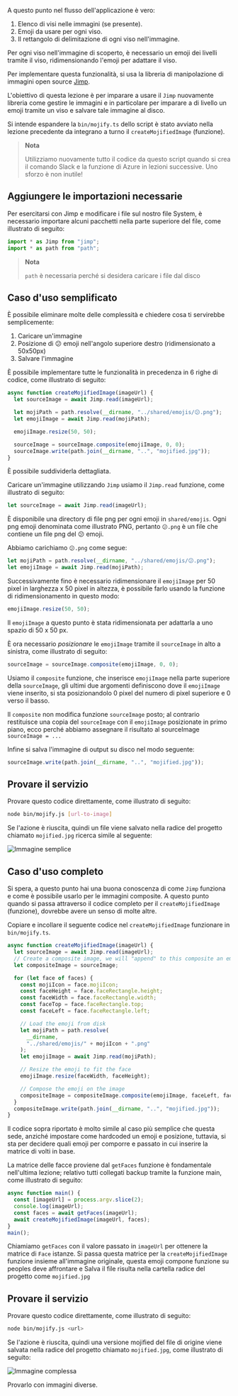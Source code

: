 A questo punto nel flusso dell'applicazione è vero:

1.  Elenco di visi nelle immagini (se presente).
2.  Emoji da usare per ogni viso.
3.  Il rettangolo di delimitazione di ogni viso nell'immagine.

Per ogni viso nell'immagine di scoperto, è necessario un emoji dei livelli tramite il viso, ridimensionando l'emoji per adattare il viso.

Per implementare questa funzionalità, si usa la libreria di manipolazione di immagini open source [Jimp](https://www.npmjs.com/package/jimp).

L'obiettivo di questa lezione è per imparare a usare il `Jimp` nuovamente libreria come gestire le immagini e in particolare per imparare a di livello un emoji tramite un viso e salvare tale immagine al disco.

Si intende espandere la `bin/mojify.ts` dello script è stato avviato nella lezione precedente da integrano a turno il `createMojifiedImage` (funzione).

> **Nota**
>
> Utilizziamo nuovamente tutto il codice da questo script quando si crea il comando Slack e la funzione di Azure in lezioni successive. Uno sforzo è non inutile!

## <a name="add-the-required-imports"></a>Aggiungere le importazioni necessarie

Per esercitarsi con Jimp e modificare i file sul nostro file System, è necessario importare alcuni pacchetti nella parte superiore del file, come illustrato di seguito:

```typescript
import * as Jimp from "jimp";
import * as path from "path";
```

> **Nota**
>
> `path` è necessaria perché si desidera caricare i file dal disco

## <a name="simplified-use-case"></a>Caso d'uso semplificato

È possibile eliminare molte delle complessità e chiedere cosa ti servirebbe semplicemente:

1. Caricare un'immagine
2. Posizione di 😕 emoji nell'angolo superiore destro (ridimensionato a 50x50px)
3. Salvare l'immagine

È possibile implementare tutte le funzionalità in precedenza in 6 righe di codice, come illustrato di seguito:

```typescript
async function createMojifiedImage(imageUrl) {
  let sourceImage = await Jimp.read(imageUrl);

  let mojiPath = path.resolve(__dirname, "../shared/emojis/😕.png");
  let emojiImage = await Jimp.read(mojiPath);

  emojiImage.resize(50, 50);

  sourceImage = sourceImage.composite(emojiImage, 0, 0);
  sourceImage.write(path.join(__dirname, "..", "mojified.jpg"));
}
```

È possibile suddividerla dettagliata.

Caricare un'immagine utilizzando `Jimp` usiamo il `Jimp.read` funzione, come illustrato di seguito:

```typescript
let sourceImage = await Jimp.read(imageUrl);
```

È disponibile una directory di file png per ogni emoji in `shared/emojis`. Ogni png emoji denominata come illustrato <emoji>PNG, pertanto `😕.png` è un file che contiene un file png del 😕 emoji.

Abbiamo carichiamo `😕.png` come segue:

```typescript
let mojiPath = path.resolve(__dirname, "../shared/emojis/😕.png");
let emojiImage = await Jimp.read(mojiPath);
```

Successivamente fino è necessario ridimensionare il `emojiImage` per 50 pixel in larghezza x 50 pixel in altezza, è possibile farlo usando la funzione di ridimensionamento in questo modo:

```typescript
emojiImage.resize(50, 50);
```

Il `emojiImage` a questo punto è stata ridimensionata per adattarla a uno spazio di 50 x 50 px.

È ora necessario _posizionare_ le `emojiImage` tramite il `sourceImage` in alto a sinistra, come illustrato di seguito:

```typescript
sourceImage = sourceImage.composite(emojiImage, 0, 0);
```

Usiamo il `composite` funzione, che inserisce `emojiImage` nella parte superiore della `sourceImage`, gli ultimi due argomenti definiscono dove il `emojiImage` viene inserito, si sta posizionandolo 0 pixel del numero di pixel superiore e 0 verso il basso.

Il `composite` non modifica funzione `sourceImage` posto; al contrario restituisce una copia del `sourceImage` con il `emojiImage` posizionate in primo piano, ecco perché abbiamo assegnare il risultato al sourceImage `sourceImage = ...`

Infine si salva l'immagine di output su disco nel modo seguente:

```typescript
sourceImage.write(path.join(__dirname, "..", "mojified.jpg"));
```

## <a name="try-it-out"></a>Provare il servizio

Provare questo codice direttamente, come illustrato di seguito:

```bash
node bin/mojify.js [url-to-image]
```

Se l'azione è riuscita, quindi un file viene salvato nella radice del progetto chiamato `mojified.jpg` ricerca simile al seguente:

![Immagine semplice](/media-drafts/6.simple-mojified-image.jpg)

## <a name="full-use-case"></a>Caso d'uso completo

Si spera, a questo punto hai una buona conoscenza di come `Jimp` funziona e come è possibile usarlo per le immagini composite. A questo punto quando si passa attraverso il codice completo per il `createMojifiedImage` (funzione), dovrebbe avere un senso di molte altre.

Copiare e incollare il seguente codice nel `createMojifiedImage` funzionare in `bin/mojify.ts`.

```typescript
async function createMojifiedImage(imageUrl) {
  let sourceImage = await Jimp.read(imageUrl);
  // Create a composite image, we will "append" to this composite an emoji image for each face found
  let compositeImage = sourceImage;

  for (let face of faces) {
    const mojiIcon = face.mojiIcon;
    const faceHeight = face.faceRectangle.height;
    const faceWidth = face.faceRectangle.width;
    const faceTop = face.faceRectangle.top;
    const faceLeft = face.faceRectangle.left;

    // Load the emoji from disk
    let mojiPath = path.resolve(
      __dirname,
      "../shared/emojis/" + mojiIcon + ".png"
    );
    let emojiImage = await Jimp.read(mojiPath);

    // Resize the emoji to fit the face
    emojiImage.resize(faceWidth, faceHeight);

    // Compose the emoji on the image
    compositeImage = compositeImage.composite(emojiImage, faceLeft, faceTop);
  }
  compositeImage.write(path.join(__dirname, "..", "mojified.jpg"));
}
```

Il codice sopra riportato è molto simile al caso più semplice che questa sede, anziché impostare come hardcoded un emoji e posizione, tuttavia, si sta per decidere quali emoji per comporre e passato in cui inserire la matrice di volti in base.

La matrice delle facce proviene dal `getFaces` funzione è fondamentale nell'ultima lezione; relativo tutti collegati backup tramite la funzione main, come illustrato di seguito:

```typescript
async function main() {
  const [imageUrl] = process.argv.slice(2);
  console.log(imageUrl);
  const faces = await getFaces(imageUrl);
  await createMojifiedImage(imageUrl, faces);
}
main();
```

Chiamiamo `getFaces` con il valore passato in `imageUrl` per ottenere la matrice di `Face` istanze.
Si passa questa matrice per la `createMojifiedImage` funzione insieme all'immagine originale, questa emoji compone funzione su peoples deve affrontare e Salva il file risulta nella cartella radice del progetto come `mojified.jpg`

## <a name="try-it-out"></a>Provare il servizio

Provare questo codice direttamente, come illustrato di seguito:

```bash
node bin/mojify.js <url>
```

Se l'azione è riuscita, quindi una versione mojified del file di origine viene salvata nella radice del progetto chiamato `mojified.jpg`, come illustrato di seguito:

![Immagine complessa](/media-drafts/6.complex-mojified-image.jpg)

Provarlo con immagini diverse.
